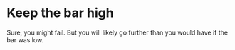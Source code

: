 # Keep the bar high

Sure, you might fail. But you will likely go further than you would have if the bar was low.
